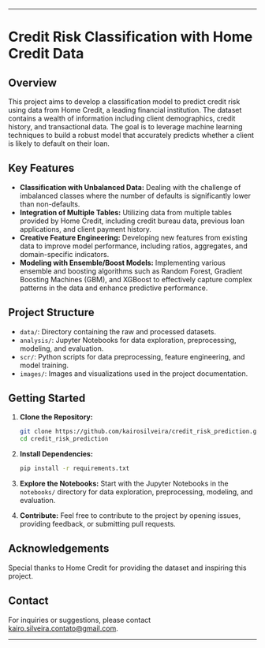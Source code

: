 

---

# Credit Risk Classification with Home Credit Data


## Overview

This project aims to develop a classification model to predict credit risk using data from Home Credit, a leading financial institution. The dataset contains a wealth of information including client demographics, credit history, and transactional data. The goal is to leverage machine learning techniques to build a robust model that accurately predicts whether a client is likely to default on their loan.

## Key Features

- **Classification with Unbalanced Data:** Dealing with the challenge of imbalanced classes where the number of defaults is significantly lower than non-defaults.
- **Integration of Multiple Tables:** Utilizing data from multiple tables provided by Home Credit, including credit bureau data, previous loan applications, and client payment history.
- **Creative Feature Engineering:** Developing new features from existing data to improve model performance, including ratios, aggregates, and domain-specific indicators.
- **Modeling with Ensemble/Boost Models:** Implementing various ensemble and boosting algorithms such as Random Forest, Gradient Boosting Machines (GBM), and XGBoost to effectively capture complex patterns in the data and enhance predictive performance.

## Project Structure

- `data/`: Directory containing the raw and processed datasets.
- `analysis/`: Jupyter Notebooks for data exploration, preprocessing, modeling, and evaluation.
- `scr/`: Python scripts for data preprocessing, feature engineering, and model training.
- `images/`: Images and visualizations used in the project documentation.

## Getting Started

1. **Clone the Repository:**
   ```bash
   git clone https://github.com/kairosilveira/credit_risk_prediction.git
   cd credit_risk_prediction
   ```

2. **Install Dependencies:**
   ```bash
   pip install -r requirements.txt
   ```

3. **Explore the Notebooks:**
   Start with the Jupyter Notebooks in the `notebooks/` directory for data exploration, preprocessing, modeling, and evaluation.


4. **Contribute:**
   Feel free to contribute to the project by opening issues, providing feedback, or submitting pull requests.


## Acknowledgements

Special thanks to Home Credit for providing the dataset and inspiring this project.

## Contact

For inquiries or suggestions, please contact [kairo.silveira.contato@gmail.com](mailto:kairo.silveira.contato@gmail.com).

---
